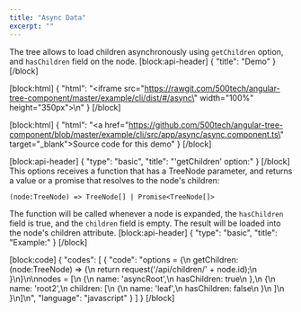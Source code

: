 ```yaml
---
title: "Async Data"
excerpt: ""
---
```

The tree allows to load children asynchronously using `getChildren` option, and `hasChildren` field on the node.
[block:api-header]
{
  "title": "Demo"
}
[/block]

[block:html]
{
  "html": "<iframe src=\"https://rawgit.com/500tech/angular-tree-component/master/example/cli/dist/#/async\" width=\"100%\" height=\"350px\"></iframe>\n"
}
[/block]

[block:html]
{
  "html": "<a href=\"https://github.com/500tech/angular-tree-component/blob/master/example/cli/src/app/async/async.component.ts\" target=\"_blank\">Source code for this demo</a>"
}
[/block]

[block:api-header]
{
  "type": "basic",
  "title": "'getChildren' option:"
}
[/block]
This options receives a function that has a TreeNode parameter, and returns a value or a promise that resolves to the node's children:
```
(node:TreeNode) => TreeNode[] | Promise<TreeNode[]>
```

The function will be called whenever a node is expanded, the `hasChildren` field is true, and the `children` field is empty.
The result will be loaded into the node's children attribute.
[block:api-header]
{
  "type": "basic",
  "title": "Example:"
}
[/block]

[block:code]
{
  "codes": [
    {
      "code": "options = {\n  getChildren: (node:TreeNode) => {\n    return request('/api/children/' + node.id);\n  }\n}\n\nnodes = [\n  {\n    name: 'asyncRoot',\n    hasChildren: true\n  },\n  {\n    name: 'root2',\n    children: [\n      {\n        name: 'leaf',\n        hasChildren: false\n      }\n    ]\n  }\n]\n",
      "language": "javascript"
    }
  ]
}
[/block]